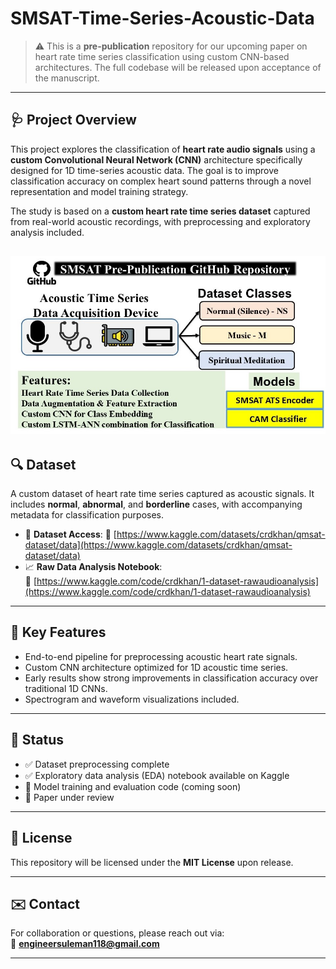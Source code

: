 # SMSAT-Time-Series-Acoustic-Data

> ⚠️ This is a **pre-publication** repository for our upcoming paper on heart rate time series classification using custom CNN-based architectures. The full codebase will be released upon acceptance of the manuscript.

---

## 🩺 Project Overview

This project explores the classification of **heart rate audio signals** using a **custom Convolutional Neural Network (CNN)** architecture specifically designed for 1D time-series acoustic data. The goal is to improve classification accuracy on complex heart sound patterns through a novel representation and model training strategy.

The study is based on a **custom heart rate time series dataset** captured from real-world acoustic recordings, with preprocessing and exploratory analysis included.

![Alt Text](SMSAT_Gihub.jpg)
---

## 🔍 Dataset

A custom dataset of heart rate time series captured as acoustic signals. It includes **normal**, **abnormal**, and **borderline** cases, with accompanying metadata for classification purposes.

- 📁 **Dataset Access**: 
🔗 [https://www.kaggle.com/datasets/crdkhan/qmsat-dataset/data](https://www.kaggle.com/datasets/crdkhan/qmsat-dataset/data) 
- 📈 **Raw Data Analysis Notebook**:  
🔗 [https://www.kaggle.com/code/crdkhan/1-dataset-rawaudioanalysis](https://www.kaggle.com/code/crdkhan/1-dataset-rawaudioanalysis)

---

## 🧠 Key Features

- End-to-end pipeline for preprocessing acoustic heart rate signals.
- Custom CNN architecture optimized for 1D acoustic time series.
- Early results show strong improvements in classification accuracy over traditional 1D CNNs.
- Spectrogram and waveform visualizations included.

---

## 🧪 Status

- ✅ Dataset preprocessing complete  
- ✅ Exploratory data analysis (EDA) notebook available on Kaggle  
- 🚧 Model training and evaluation code (coming soon)  
- 📝 Paper under review

---

## 📄 License

This repository will be licensed under the **MIT License** upon release.

---

## ✉️ Contact

For collaboration or questions, please reach out via:  
📧 **engineersuleman118@gmail.com**

---

